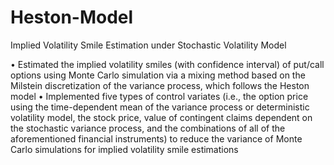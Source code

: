 # Heston-Model

Implied Volatility Smile Estimation under Stochastic Volatility Model

•	Estimated the implied volatility smiles (with confidence interval) of put/call options using Monte Carlo simulation via a mixing method based on the Milstein discretization of the variance process, which follows the Heston model
•	Implemented five types of control variates (i.e., the option price using the time-dependent mean of the variance process or deterministic volatility model, the stock price, value of contingent claims dependent on the stochastic variance process, and the combinations of all of the aforementioned financial instruments) to reduce the variance of Monte Carlo simulations for implied volatility smile estimations
